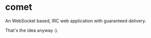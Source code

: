 # comet

An WebSocket based, IRC web application with guaranteed delivery.

That's the idea anyway :).
